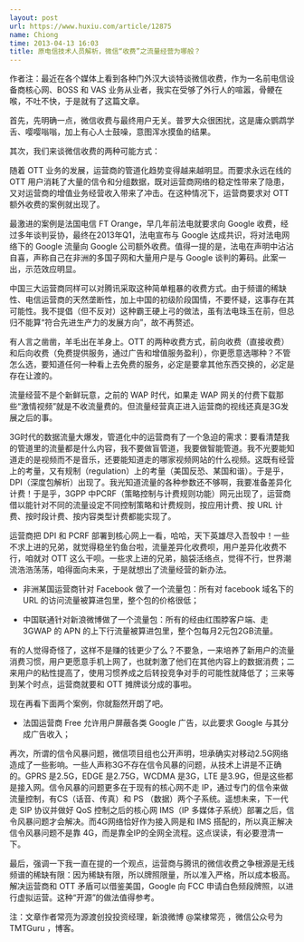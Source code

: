 ```yaml
---
layout: post
url: https://www.huxiu.com/article/12875
name: Chiong
time: 2013-04-13 16:03
title: 原电信技术人员解析，微信“收费”之流量经营为哪般？
---
```

作者注：最近在各个媒体上看到各种门外汉大谈特谈微信收费，作为一名前电信设备商核心网、BOSS 和 VAS 业务从业者，我实在受够了外行人的喧嚣，骨鲠在喉，不吐不快，于是就有了这篇文章。

首先，先明确一点，微信收费与最终用户无关。普罗大众很困扰，这是庸众鹦鹉学舌、嘤嘤嗡嗡，加上有心人士鼓噪，意图浑水摸鱼的结果。

其次，我们来谈微信收费的两种可能方式：

随着 OTT 业务的发展，运营商的管道化趋势变得越来越明显。而要求永远在线的 OTT 用户消耗了大量的信令和分组数据，既对运营商网络的稳定性带来了隐患，又对运营商的增值业务经营收入带来了冲击。在这种情况下，运营商要求对 OTT 额外收费的案例就出现了。

最激进的案例是法国电信 FT Orange，早几年前法电就要求向 Google 收费，经过多年谈判妥协，最终在2013年Q1，法电宣布与 Google 达成共识，将对法电网络下的 Google 流量向 Google 公司额外收费。值得一提的是，法电在声明中沾沾自喜，声称自己在非洲的多国子网和大量用户是与 Google 谈判的筹码。此案一出，示范效应明显。

中国三大运营商同样可以对腾讯采取这种简单粗暴的收费方式。由于频谱的稀缺性、电信运营商的天然垄断性，加上中国的初级阶段国情，不要怀疑，这事存在其可能性。我不提倡（但不反对）这种霸王硬上弓的做法，虽有法电珠玉在前，但总归不能算“符合先进生产力的发展方向”，故不再赘述。

有人言之凿凿，羊毛出在羊身上。OTT 的两种收费方式，前向收费（直接收费）和后向收费（免费提供服务，通过广告和增值服务盈利），你更愿意选哪种？不管怎么选，要知道任何一种看上去免费的服务，必定是要拿其他东西交换的，必定是存在让渡的。

流量经营不是个新鲜玩意，之前的 WAP 时代，如果走 WAP 网关的付费下载那些“激情视频”就是不收流量费的。但流量经营真正进入运营商的视线还真是3G发展之后的事。

3G时代的数据流量大爆发，管道化中的运营商有了一个急迫的需求：要看清楚我的管道里的流量都是什么内容，我不要做盲管道，我要做智能管道。我不光要能知道走的是视频而不是音乐，还要能知道走的哪家视频网站的什么视频。这既有经营上的考量，又有规制（regulation）上的考量（美国反恐、某国和谐）。于是乎，DPI（深度包解析）出现了。我光知道流量的各种参数还不够啊，我要准备差异化计费！于是乎，3GPP 中PCRF（策略控制与计费规则功能）网元出现了，运营商借以能针对不同的流量设定不同控制策略和计费规则，按应用计费、按 URL 计费、按时段计费、按内容类型计费都能实现了。

运营商把 DPI 和 PCRF 部署到核心网上一看，哈哈，天下英雄尽入吾彀中！一些不求上进的兄弟，就觉得稳坐钓鱼台啦，流量差异化收费呗，用户差异化收费不行，咱就对 OTT 这么干呗。一些求上进的兄弟，脑袋活络点，觉得不行，世界潮流浩浩荡荡，咱得面向未来，于是就想出了流量经营的新办法。

* 非洲某国运营商针对 Facebook 做了一个流量包：所有对 facebook 域名下的 URL 的访问流量被算进包里，整个包的价格很低；

* 中国联通针对新浪微博做了一个流量包：所有的经由红围脖客户端、走 3GWAP 的 APN 的上下行流量被算进包里，整个包每月2元包2GB流量。

有的人觉得奇怪了，这样不是赚的钱更少了么？不要急，一来培养了新用户的流量消费习惯，用户更愿意手机上网了，也就刺激了他们在其他内容上的数据消费；二来用户的粘性提高了，使用习惯养成之后转投竞争对手的可能性就降低了；三来等到某个时点，运营商就要和 OTT 摊牌谈分成的事啦。

现在再看下面两个案例，你就豁然开朗了吧。

* 法国运营商 Free 允许用户屏蔽各类 Google 广告，以此要求 Google 与其分成广告收入；

再次，所谓的信令风暴问题，微信项目组也公开声明，坦承确实对移动2.5G网络造成了一些影响。一些人声称3G不存在信令风暴的问题，从技术上讲是不正确的。GPRS 是2.5G，EDGE 是2.75G，WCDMA 是3G，LTE 是3.9G，但是这些都是接入网。信令风暴的问题更多在于现有的核心网不走 IP，通过专门的信令来做流量控制，有CS（话音、传真）和 PS （数据）两个子系统。遥想未来，下一代走 SIP 协议并做好 QoS 控制之后的核心网 IMS（IP 多媒体子系统）部署之后，信令风暴问题才会解决。而4G网络恰好作为接入网是和 IMS 搭配的，所以真正解决信令风暴问题不是靠 4G，而是靠全IP的全网全流程。这点误读，有必要澄清一下。

最后，强调一下我一直在提的一个观点，运营商与腾讯的微信收费之争根源是无线频谱的稀缺有限：因为稀缺有限，所以牌照限量，所以准入严格，所以成本极高。解决运营商和 OTT 矛盾可以借鉴美国，Google 向 FCC 申请白色频段牌照，以进行虚拟运营。这种“开源”的做法值得参考。

注：文章作者常亮为源渡创投投资经理，新浪微博 @棠棣常亮 ，微信公众号为TMTGuru ，博客。


